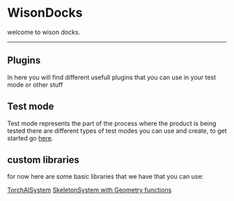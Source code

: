 # WisonDocks

welcome to wison docks.
___
## Plugins

In here you will find different usefull plugins that you can use in your test mode or other stuff

## Test mode

Test mode represents the part of the process where the product is being tested there are different types of test modes
you can use and create, to get started go [here](https://github.com/nikinov/WickonHightech/tree/RealDocksForTestMode/WisonDocks/TestMode/BASE.md).

## custom libraries

for now here are some basic libraries that we have that you can use:

[TorchAISystem](https://github.com/nikinov/WickonHightech/tree/main/src/AIVisionSystem/README.md)
[SkeletonSystem with Geometry functions](https://github.com/nikinov/WickonHightech/blob/RealDocksForTestMode/src/C%23/AIVisionSystem/README.md)
